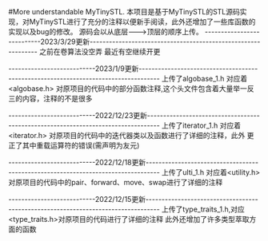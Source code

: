 #More understandable MyTinySTL.
本项目是基于MyTinySTL的STL源码实现，对MyTinySTL进行了充分的注释以便新手阅读，此外还增加了一些库函数的实现以及bug的修改。
源码会以从底层--->顶层的顺序上传。
---------------------------2023/3/29更新--------------------------------------------------------------
之前在卷算法没空弄 最近有空继续开更

---------------------------2023/1/9更新------------------------------------------------------------------------------------
上传了algobase_1.h  对应着<algobase.h> 对原项目的代码中的部分函数注释,这个头文件包含着大量举一反三的内容，注释的不是很多

---------------------------2022/12/23更新----------------------------------------------------------------------------------
上传了iterator_1.h 对应着<iterator.h> 对原项目的代码中的迭代器类以及函数进行了详细的注释，此外 更正了其中重载运算符的错误(需声明为友元)

---------------------------2022/12/18更新----------------------------------------------------------------------------------
上传了ulti_1.h 对应着<utility.h> 对原项目的代码中的pair、forward、move、swap进行了详细的注释 

---------------------------2022/12/15更新----------------------------------------------------------------------------------
上传了type_traits_1.h,对应<type_traits.h>对原项目的代码进行了详细的注释 此外还增加了许多类型萃取方面的函数 
